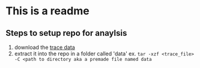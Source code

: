 # This is a readme

## Steps to setup repo for anaylsis

1. download the [trace data](http://clusterdata-us.oss-us-west-1.aliyuncs.com/trace_201708.tgz) 
2. extract it into the repo in a folder called 'data' ex. `tar -xzf <trace_file> -C <path to directory aka a premade file named data`
